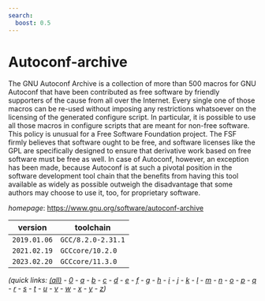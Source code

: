 ```yaml
---
search:
  boost: 0.5
---
```

# Autoconf-archive

The GNU Autoconf Archive is a collection of more than 500 macros for GNU Autoconf  that have been contributed as free software by friendly supporters of the cause from  all over the Internet. Every single one of those macros can be re-used without  imposing any restrictions whatsoever on the licensing of the generated configure script.  In particular, it is possible to use all those macros in configure scripts that  are meant for non-free software. This policy is unusual for a Free Software Foundation  project. The FSF firmly believes that software ought to be free, and software licenses  like the GPL are specifically designed to ensure that derivative work based on free  software must be free as well. In case of Autoconf, however, an exception has been made,  because Autoconf is at such a pivotal position in the software development tool chain  that the benefits from having this tool available as widely as possible outweigh the  disadvantage that some authors may choose to use it, too, for proprietary software.

*homepage*: <https://www.gnu.org/software/autoconf-archive>

version | toolchain
--------|----------
``2019.01.06`` | ``GCC/8.2.0-2.31.1``
``2021.02.19`` | ``GCCcore/10.2.0``
``2023.02.20`` | ``GCCcore/11.3.0``


*(quick links: [(all)](../index.md) - [0](../0/index.md) - [a](../a/index.md) - [b](../b/index.md) - [c](../c/index.md) - [d](../d/index.md) - [e](../e/index.md) - [f](../f/index.md) - [g](../g/index.md) - [h](../h/index.md) - [i](../i/index.md) - [j](../j/index.md) - [k](../k/index.md) - [l](../l/index.md) - [m](../m/index.md) - [n](../n/index.md) - [o](../o/index.md) - [p](../p/index.md) - [q](../q/index.md) - [r](../r/index.md) - [s](../s/index.md) - [t](../t/index.md) - [u](../u/index.md) - [v](../v/index.md) - [w](../w/index.md) - [x](../x/index.md) - [y](../y/index.md) - [z](../z/index.md))*

